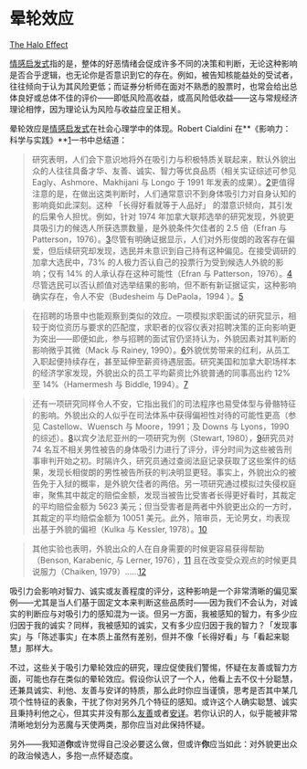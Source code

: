 # 晕轮效应

[The Halo Effect](https://www.readthesequences.com/The-Halo-Effect)

[情感启发式](https://www.readthesequences.com/The-Affect-Heuristic)指的是，整体的好恶情绪会促成许多不同的决策和判断，无论这种影响是否合乎逻辑，也无论你是否意识到它的存在。例如，被告知核能益处的受试者，往往倾向于认为其风险更低；而证券分析师在面对不熟悉的股票时，也常会给出总体良好或总体不佳的评价——即低风险高收益，或高风险低收益——这与常规经济理论相悖，因为理论认为风险与收益应呈正相关。

晕轮效应是[情感启发式](https://www.readthesequences.com/The-Affect-Heuristic)在社会心理学中的体现。Robert Cialdini 在**《影响力：科学与实践》**[1](https://www.readthesequences.com/The-Halo-Effect#footnote1)一书中总结道：

> 研究表明，人们会下意识地将外在吸引力与积极特质关联起来，默认外貌出众的人往往具备才华、友善、诚实、智力等优良品质（相关实证综述可参见 Eagly、Ashmore、Makhijani 与 Longo 于 1991 年发表的成果）。[2](https://www.readthesequences.com/The-Halo-Effect#footnote2)更值得注意的是，在做出这类判断时，人们通常意识不到身体吸引力对自身认知的影响竟如此深刻。这种 「长得好看就等于人品好」 的潜意识倾向，其引发的后果令人担忧。例如，针对 1974 年加拿大联邦选举的研究发现，外貌更具吸引力的候选人所获选票数量，是外貌条件欠佳者的 2.5 倍（Efran 与 Patterson，1976）。[3](https://www.readthesequences.com/The-Halo-Effect#footnote3)尽管有明确证据显示，人们对外形俊朗的政客存在偏爱，但后续研究却发现，选民并未意识到自己持有这种偏见。在接受调研的加拿大选民中，73% 的人极力否认自己的投票行为受到候选人外貌的影响；仅有 14% 的人承认存在这种可能性（Efran 与 Patterson，1976）。[4](https://www.readthesequences.com/The-Halo-Effect#footnote4)尽管选民可以否认颜值对选举结果的影响，但不断有新证据证实，这种影响确实存在，令人不安（Budesheim 与 DePaola，1994 ）。[5](https://www.readthesequences.com/The-Halo-Effect#footnote5)

>

> 在招聘的场景中也能观察到类似的效应。一项模拟求职面试的研究显示，相较于岗位资历与要求的匹配度，求职者的仪容仪表对招聘决策的正向影响更为突出——即便如此，参与招聘的面试官仍坚持认为，外貌因素对其判断的影响微乎其微（Mack 与 Rainey, 1990）。[6](https://www.readthesequences.com/The-Halo-Effect#footnote6)外貌优势带来的红利，从员工入职起便持续存在，甚至延伸至薪资待遇层面。研究美国和加拿大职场样本的经济学家发现，外貌出众的员工平均薪资比外貌普通的同事高出约 12% 至 14%（Hamermesh 与 Biddle, 1994）。[7](https://www.readthesequences.com/The-Halo-Effect#footnote7)

>

> 还有一项研究同样令人不安，它指出我们的司法程序也易受体型与骨骼特征的影响。外貌出众的人似乎在司法体系中获得偏袒性对待的可能性更高（参见 Castellow、Wuensch 与 Moore，1991；及 Downs 与 Lyons，1990 的综述）。[8](https://www.readthesequences.com/The-Halo-Effect#footnote8)以宾夕法尼亚州的一项研究为例（Stewart, 1980），[9](https://www.readthesequences.com/The-Halo-Effect#footnote9)研究员对 74 名互不相关男性被告的身体吸引力进行了评分，评分时间为这些被告刑事审判开始之初。时隔许久，研究员通过查阅法庭记录获取了这些案件的结果，发现长相俊朗的男性被告所获的判决明显更轻。事实上，外貌出众的被告免于入狱的概率，是外貌欠佳者的两倍。另一项研究通过模拟过失侵权庭审，聚焦其中裁定的赔偿金额，发现当被告比受害者长得更好看时，其裁定的平均赔偿金额为 5623 美元；但当受害者是两者中外貌更出众的一方时，其裁定的平均赔偿金额为 10051 美元。此外，陪审员，无论男女，均表现出基于外貌的偏袒（Kulka 与 Kessler, 1978）。[10](https://www.readthesequences.com/The-Halo-Effect#footnote10)

>

> 其他实验也表明，外貌出众的人在自身需要的时候更容易获得帮助（Benson, Karabenic, 与 Lerner, 1976），[11](https://www.readthesequences.com/The-Halo-Effect#footnote11) 且在改变受众观点的时候更具说服力（Chaiken, 1979）……[12](https://www.readthesequences.com/The-Halo-Effect#footnote12)

吸引力会影响对智力、诚实或友善程度的评分，这种影响是一个非常清晰的偏见案例——尤其是当人们基于固定文本来判断这些品质时——因为我们不会认为，对诚实的判断应与对吸引力的感知混为一谈。但另一方面，我被感知的智力，有多少应归因于我的诚实？同样，我被感知的诚实，又有多少应归因于我的智力？「发现事实」与「陈述事实」在本质上虽然有差别，但并不像「长得好看」与「看起来聪慧」那样大。

不过，这些关于吸引力晕轮效应的研究，理应促使我们警惕，怀疑在友善或智力方面，可能也存在类似的晕轮效应。假设你认识了一个人，他看上去不仅十分聪慧，还兼具诚实、利他、友善与安详的特质，那么此时你应当谨慎，思考是否其中某几项个性特征的表象，干扰了你对另外几个特征的感知。或许这个人确实聪慧、诚实且秉持利他之心，但其实并没有那么[友善](http://ozyandmillie.org/2003/03/24/ozy-and-millie-1134/)或者[安详](http://ozyandmillie.org/2006/11/16/ozy-and-millie-1770/)。若你认识的人，似乎能被非常清晰地划分为恶魔与天使两类，那你应当对此保持怀疑。

另外——我知道**你**或许觉得自己没必要这么做，但或许**你**应当如此：对外貌更出众的政治候选人，多抱一点怀疑态度。